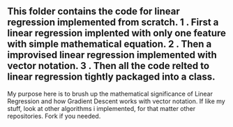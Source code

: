 This folder contains the code for linear regression implemented from scratch.
 1 . First a linear regression implented with only one feature with simple mathematical equation.
 2 . Then a improvised linear regression implemented with vector notation.
 3 . Then all the code relted to linear regression tightly packaged into a class.
 --------------------------------------------------------------------------------------------------------------
 My purpose here is to brush up the mathematical significance of Linear Regression and how Gradient Descent 
 works with vector notation. If like my stuff, look at other algorithms i implemented, for that matter other 
 repositories. Fork if you needed.
